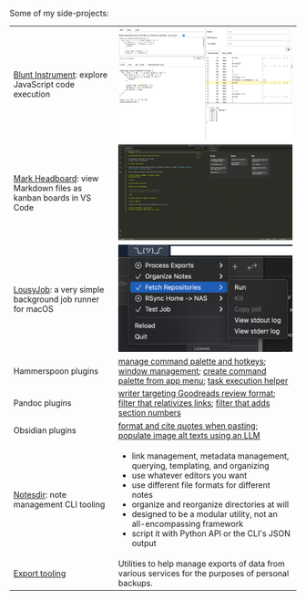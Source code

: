 Some of my side-projects:

<table>
  <tr>
    <td><a href="https://github.com/brokensandals/blunt-instrument">Blunt Instrument</a>: explore JavaScript code execution</td>
    <td><img src="https://raw.githubusercontent.com/brokensandals/blunt-instrument/master/ui-screenshot.png" /></td>
  </tr>
  <tr>
    <td><a href="https://github.com/brokensandals/markheadboard">Mark Headboard</a>: view Markdown files as kanban boards in VS Code</td>
    <td><img src="https://raw.githubusercontent.com/brokensandals/markheadboard/master/docs/demo.gif" /></td>
  </tr>
  <tr>
    <td><a href="https://github.com/brokensandals/LousyJob">LousyJob</a>: a very simple background job runner for macOS</td>
    <td><img src="https://raw.githubusercontent.com/brokensandals/LousyJob/main/docs/screenshot.png" /></td>
  </tr>
  <tr>
    <td>Hammerspoon plugins</td>
    <td><a href="https://github.com/brokensandals/CommandCatalog.spoon">manage command palette and hotkeys</a>; <a href="https://github.com/brokensandals/ArrangeWindows.spoon">window management</a>; <a href="https://github.com/brokensandals/MenuChooser.spoon">create command palette from app menu</a>; <a href="https://github.com/brokensandals/TaskHelper.spoon">task execution helper</a></td>
  </tr>
  <tr>
    <td>Pandoc plugins</td>
    <td>
      <a href="https://github.com/brokensandals/pandoc-goodreads-writer">writer targeting Goodreads review format</a>; <a href="https://github.com/brokensandals/pandoc-link-relativizer-filter">filter that relativizes links</a>; <a href="https://github.com/brokensandals/pandoc-section-number-filter">filter that adds section numbers</a>
    </td>
  </tr>
  <tr>
    <td>Obsidian plugins</td>
    <td><a href="https://github.com/brokensandals/obsidian-paste-quote-plugin">format and cite quotes when pasting</a>; <a href="https://github.com/brokensandals/obsidian-auto-image-alt-plugin">populate image alt texts using an LLM</a></td>
  </tr>
  <tr>
    <td><a href="https://github.com/brokensandals/notesdir">Notesdir</a>: note management CLI tooling</td>
    <td>
      <ul>
        <li>link management, metadata management, querying, templating, and organizing</li>
        <li>use whatever editors you want</li>
        <li>use different file formats for different notes</li>
        <li>organize and reorganize directories at will</li>
        <li>designed to be a modular utility, not an all-encompassing framework</li>
        <li>script it with Python API or the CLI's JSON output</li>
      </ul>
    </td>
  </tr>
  <tr>
    <td><a href="https://brokensandals.net/technical/backup-tooling/">Export tooling</a></td>
    <td>Utilities to help manage exports of data from various services for the purposes of personal backups.</td>
  </tr>
</table>
